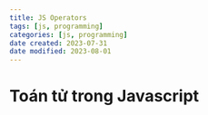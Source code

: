 ```yaml
---
title: JS Operators
tags: [js, programming]
categories: [js, programming]
date created: 2023-07-31
date modified: 2023-08-01
---
```


# Toán tử trong Javascript
